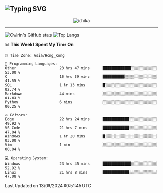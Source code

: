 ![Typing SVG](https://readme-typing-svg.demolab.com?font=Jost&size=24&pause=1000&color=7799EE&vCenter=true&multiline=true&random=false&width=435&height=100&lines=Hi+there;I'm+Sakurakouji+Nanaha;You+can+also+tell+me+Cwlrin%E2%98%86)
---
<p align="center">
  <img src="https://image.cwlrin.wiki/images/2024/06/17/Happy-Birthday2023---.png" alt="ichika" border="0" />
</p>

---
![Cwlrin's GitHub stats](https://github-readme-stats.vercel.app/api?username=cwlrin&show_icons=true&theme=buefy)
![Top Langs](https://github-readme-stats.vercel.app/api/top-langs/?username=cwlrin&layout=compact&hide=html,css)

<!--START_SECTION:waka-->
📊 **This Week I Spent My Time On** 

```text
🕑︎ Time Zone: Asia/Hong_Kong

💬 Programming Languages: 
Other                    23 hrs 47 mins      █████████████░░░░░░░░░░░░   53.00 % 
C                        18 hrs 39 mins      ██████████░░░░░░░░░░░░░░░   41.55 % 
SQL                      1 hr 13 mins        █░░░░░░░░░░░░░░░░░░░░░░░░   02.74 % 
Markdown                 44 mins             ░░░░░░░░░░░░░░░░░░░░░░░░░   01.63 % 
Python                   6 mins              ░░░░░░░░░░░░░░░░░░░░░░░░░   00.25 % 

🔥 Editors: 
Edge                     22 hrs 24 mins      ████████████░░░░░░░░░░░░░   49.92 % 
VS Code                  21 hrs 7 mins       ████████████░░░░░░░░░░░░░   47.04 % 
Windows                  1 hr 20 mins        █░░░░░░░░░░░░░░░░░░░░░░░░   03.00 % 
Vim                      1 min               ░░░░░░░░░░░░░░░░░░░░░░░░░   00.04 % 

💻 Operating System: 
Windows                  23 hrs 45 mins      █████████████░░░░░░░░░░░░   52.92 % 
Linux                    21 hrs 8 mins       ████████████░░░░░░░░░░░░░   47.08 % 
```


 Last Updated on 13/09/2024 00:51:45 UTC
<!--END_SECTION:waka-->
